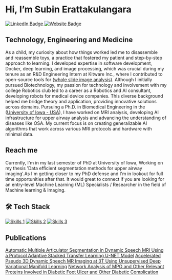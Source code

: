 # Hi, I’m Subin Erattakulangara
<div id="badges">
  <a href="https://www.linkedin.com/in/subin-erattakulangara-69b21598/">
    <img src="https://img.shields.io/badge/LinkedIn-blue?style=for-the-badge&logo=linkedin&logoColor=white" alt="LinkedIn Badge"/>
  </a>
  <a href="https://subinek.com/">
    <img src="https://img.shields.io/badge/website-000000?style=for-the-badge&logo=About.me&logoColor=white" alt="Website Badge"/>
  </a>
</div>

## Technology, Engineering and Medicine
As a child, my curiosity about how things worked led me to disassemble and reassemble toys, a practice that fostered my patient and step-by-step approach to learning. I developed expertise in software development, Docker, deep learning, and image processing, which was crucial during my tenure as an R&D Engineering Intern at Kitware Inc., where I contributed to open-source tools for ([whole slide image analysis](https://github.com/eksubin/dsa-run-custom-ai-models)). Although I initially pursued Biotechnology, my passion for technology and involvement with my college Robotics club led to a career as a Robotics and AI consultant, developing robots for medical device companies. This diverse background helped me bridge theory and application, providing innovative solutions across domains. Pursuing a Ph.D. in Biomedical Engineering in the ([University of Iowa - USA](https://lingala.lab.uiowa.edu/people)), I have worked on MRI analysis, developing AI infrastructure for upper airway analysis and advancing the understanding of diseases like OSA. My current focus is on creating generalizable AI algorithms that work across various MRI protocols and hardware with minimal data.

## Reach me
Currently, I'm in my last semester of PhD at University of Iowa, Working on my thesis 'Data efficient segmentation methods for upper airway imaging'.As I'm getting closer to my PhD defense and I'm in lookout for full time opportunities after that. It would great to connect if you are looking for an entry-level Machine Learning (ML) Specialists / Researcher in the field of Machine learning & Imaging.

## 🛠️ Tech Stack
[![Skills 1](https://skillicons.dev/icons?i=python,mysql,matlab)](https://skillicons.dev)
[![Skills 2](https://skillicons.dev/icons?i=pytorch,tensorflow,sklearn,monai)](https://skillicons.dev)
[![Skills 3](https://skillicons.dev/icons?i=linux,bash,github,git)](https://skillicons.dev)

## Publications
[Automatic Multiple Articulator Segmentation in Dynamic Speech MRI Using a Protocol Adaptive Stacked Transfer Learning U-NET Model](https://www.mdpi.com/2306-5354/10/5/623)
[Accelerated Pseudo 3D Dynamic Speech MR Imaging at 3T Using Unsupervised Deep Variational Manifold Learning](https://link.springer.com/chapter/10.1007/978-3-031-16446-0_66)
[Network Analysis of MPO and Other Relevant Proteins Involved in Diabetic Foot Ulcer and Other Diabetic Complication](https://link.springer.com/article/10.1007/s12539-017-0258-z)

